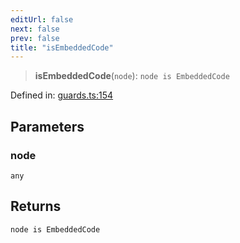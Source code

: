 ```yaml
---
editUrl: false
next: false
prev: false
title: "isEmbeddedCode"
---
```


> **isEmbeddedCode**(`node`): `node is EmbeddedCode`

Defined in: [guards.ts:154](https://github.com/rcs-agents/rcs-lang/blob/469fcdfdc8e17c47e6157264f59d88421628e7a2/packages/ast/src/guards.ts#L154)

## Parameters

### node

`any`

## Returns

`node is EmbeddedCode`
